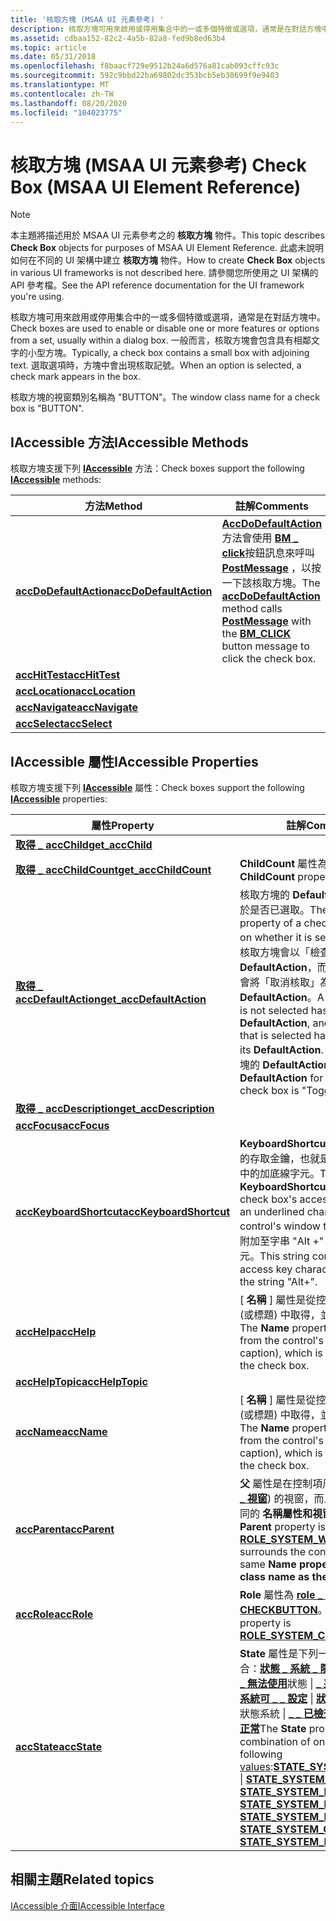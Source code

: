 ```yaml
---
title: '核取方塊 (MSAA UI 元素參考) '
description: 核取方塊可用來啟用或停用集合中的一或多個特徵或選項，通常是在對話方塊中。 一般而言，核取方塊會包含具有相鄰文字的小型方塊。 選取選項時，方塊中會出現核取記號。
ms.assetid: cdbaa152-82c2-4a5b-82a8-fed9b8ed63b4
ms.topic: article
ms.date: 05/31/2018
ms.openlocfilehash: f8baacf729e9512b24a6d576a81cab093cffc93c
ms.sourcegitcommit: 592c9bbd22ba69802dc353bcb5eb30699f9e9403
ms.translationtype: MT
ms.contentlocale: zh-TW
ms.lasthandoff: 08/20/2020
ms.locfileid: "104023775"
---
```

# <a name="check-box-msaa-ui-element-reference"></a><span data-ttu-id="85336-105">核取方塊 (MSAA UI 元素參考) </span><span class="sxs-lookup"><span data-stu-id="85336-105">Check Box (MSAA UI Element Reference)</span></span>

> [!Note]  
> <span data-ttu-id="85336-106">本主題將描述用於 MSAA UI 元素參考之的 **核取方塊** 物件。</span><span class="sxs-lookup"><span data-stu-id="85336-106">This topic describes **Check Box** objects for purposes of MSAA UI Element Reference.</span></span> <span data-ttu-id="85336-107">此處未說明如何在不同的 UI 架構中建立 **核取方塊** 物件。</span><span class="sxs-lookup"><span data-stu-id="85336-107">How to create **Check Box** objects in various UI frameworks is not described here.</span></span> <span data-ttu-id="85336-108">請參閱您所使用之 UI 架構的 API 參考檔。</span><span class="sxs-lookup"><span data-stu-id="85336-108">See the API reference documentation for the UI framework you're using.</span></span>

 

<span data-ttu-id="85336-109">核取方塊可用來啟用或停用集合中的一或多個特徵或選項，通常是在對話方塊中。</span><span class="sxs-lookup"><span data-stu-id="85336-109">Check boxes are used to enable or disable one or more features or options from a set, usually within a dialog box.</span></span> <span data-ttu-id="85336-110">一般而言，核取方塊會包含具有相鄰文字的小型方塊。</span><span class="sxs-lookup"><span data-stu-id="85336-110">Typically, a check box contains a small box with adjoining text.</span></span> <span data-ttu-id="85336-111">選取選項時，方塊中會出現核取記號。</span><span class="sxs-lookup"><span data-stu-id="85336-111">When an option is selected, a check mark appears in the box.</span></span>

<span data-ttu-id="85336-112">核取方塊的視窗類別名稱為 "BUTTON"。</span><span class="sxs-lookup"><span data-stu-id="85336-112">The window class name for a check box is "BUTTON".</span></span>

## <a name="iaccessible-methods"></a><span data-ttu-id="85336-113">IAccessible 方法</span><span class="sxs-lookup"><span data-stu-id="85336-113">IAccessible Methods</span></span>

<span data-ttu-id="85336-114">核取方塊支援下列 [**IAccessible**](/windows/desktop/api/oleacc/nn-oleacc-iaccessible) 方法：</span><span class="sxs-lookup"><span data-stu-id="85336-114">Check boxes support the following [**IAccessible**](/windows/desktop/api/oleacc/nn-oleacc-iaccessible) methods:</span></span>



| <span data-ttu-id="85336-115">方法</span><span class="sxs-lookup"><span data-stu-id="85336-115">Method</span></span>                                                                    | <span data-ttu-id="85336-116">註解</span><span class="sxs-lookup"><span data-stu-id="85336-116">Comments</span></span>                                                                                                                                                                                                                         |
|---------------------------------------------------------------------------|----------------------------------------------------------------------------------------------------------------------------------------------------------------------------------------------------------------------------------|
| [<span data-ttu-id="85336-117">**accDoDefaultAction**</span><span class="sxs-lookup"><span data-stu-id="85336-117">**accDoDefaultAction**</span></span>](/windows/desktop/api/Oleacc/nf-oleacc-iaccessible-accdodefaultaction) | <span data-ttu-id="85336-118">[**AccDoDefaultAction**](/windows/desktop/api/Oleacc/nf-oleacc-iaccessible-accdodefaultaction)方法會使用 [**BM \_ click**](/windows/desktop/Controls/bm-click)按鈕訊息來呼叫 [**PostMessage**](/windows/desktop/api/winuser/nf-winuser-postmessagea) ，以按一下該核取方塊。</span><span class="sxs-lookup"><span data-stu-id="85336-118">The [**accDoDefaultAction**](/windows/desktop/api/Oleacc/nf-oleacc-iaccessible-accdodefaultaction) method calls [**PostMessage**](/windows/desktop/api/winuser/nf-winuser-postmessagea) with the [**BM\_CLICK**](/windows/desktop/Controls/bm-click) button message to click the check box.</span></span> |
| [<span data-ttu-id="85336-119">**accHitTest**</span><span class="sxs-lookup"><span data-stu-id="85336-119">**accHitTest**</span></span>](/windows/desktop/api/Oleacc/nf-oleacc-iaccessible-acchittest)                 |                                                                                                                                                                                                                                  |
| [<span data-ttu-id="85336-120">**accLocation**</span><span class="sxs-lookup"><span data-stu-id="85336-120">**accLocation**</span></span>](/windows/desktop/api/Oleacc/nf-oleacc-iaccessible-acclocation)               |                                                                                                                                                                                                                                  |
| [<span data-ttu-id="85336-121">**accNavigate**</span><span class="sxs-lookup"><span data-stu-id="85336-121">**accNavigate**</span></span>](/windows/desktop/api/Oleacc/nf-oleacc-iaccessible-accnavigate)               |                                                                                                                                                                                                                                  |
| [<span data-ttu-id="85336-122">**accSelect**</span><span class="sxs-lookup"><span data-stu-id="85336-122">**accSelect**</span></span>](/windows/desktop/api/Oleacc/nf-oleacc-iaccessible-accselect)                   |                                                                                                                                                                                                                                  |



 

## <a name="iaccessible-properties"></a><span data-ttu-id="85336-123">IAccessible 屬性</span><span class="sxs-lookup"><span data-stu-id="85336-123">IAccessible Properties</span></span>

<span data-ttu-id="85336-124">核取方塊支援下列 [**IAccessible**](/windows/desktop/api/oleacc/nn-oleacc-iaccessible) 屬性：</span><span class="sxs-lookup"><span data-stu-id="85336-124">Check boxes support the following [**IAccessible**](/windows/desktop/api/oleacc/nn-oleacc-iaccessible) properties:</span></span>



| <span data-ttu-id="85336-125">屬性</span><span class="sxs-lookup"><span data-stu-id="85336-125">Property</span></span>                                                                        | <span data-ttu-id="85336-126">註解</span><span class="sxs-lookup"><span data-stu-id="85336-126">Comments</span></span>                                                                                                                                                                                                                                                                                                                                                                                                                                                                                                                                                                                                                                                                                                              |
|---------------------------------------------------------------------------------|-----------------------------------------------------------------------------------------------------------------------------------------------------------------------------------------------------------------------------------------------------------------------------------------------------------------------------------------------------------------------------------------------------------------------------------------------------------------------------------------------------------------------------------------------------------------------------------------------------------------------------------------------------------------------------------------------------------------------|
| [<span data-ttu-id="85336-127">**取得 \_ accChild**</span><span class="sxs-lookup"><span data-stu-id="85336-127">**get\_accChild**</span></span>](/windows/desktop/api/Oleacc/nf-oleacc-iaccessible-get_accchild)                  |                                                                                                                                                                                                                                                                                                                                                                                                                                                                                                                                                                                                                                                                                                                       |
| [<span data-ttu-id="85336-128">**取得 \_ accChildCount**</span><span class="sxs-lookup"><span data-stu-id="85336-128">**get\_accChildCount**</span></span>](/windows/desktop/api/Oleacc/nf-oleacc-iaccessible-get_accchildcount)        | <span data-ttu-id="85336-129">**ChildCount** 屬性為零。</span><span class="sxs-lookup"><span data-stu-id="85336-129">The **ChildCount** property is zero.</span></span>                                                                                                                                                                                                                                                                                                                                                                                                                                                                                                                                                                                                                                                                                  |
| [<span data-ttu-id="85336-130">**取得 \_ accDefaultAction**</span><span class="sxs-lookup"><span data-stu-id="85336-130">**get\_accDefaultAction**</span></span>](/windows/desktop/api/Oleacc/nf-oleacc-iaccessible-get_accdefaultaction)  | <span data-ttu-id="85336-131">核取方塊的 **DefaultAction** 屬性取決於是否已選取。</span><span class="sxs-lookup"><span data-stu-id="85336-131">The **DefaultAction** property of a check box depends on whether it is selected.</span></span> <span data-ttu-id="85336-132">未選取的核取方塊會以「檢查」作為其 **DefaultAction**，而選取的核取方塊會將「取消核取」為其 **DefaultAction**。</span><span class="sxs-lookup"><span data-stu-id="85336-132">A check box that is not selected has "Check" as its **DefaultAction**, and a check box that is selected has "UnCheck" as its **DefaultAction**.</span></span> <span data-ttu-id="85336-133">三個狀態核取方塊的 **DefaultAction** 是 "切換"。</span><span class="sxs-lookup"><span data-stu-id="85336-133">The **DefaultAction** for a three-state check box is "Toggle".</span></span>                                                                                                                                                                                                                                                                                                                                                                                                                       |
| [<span data-ttu-id="85336-134">**取得 \_ accDescription**</span><span class="sxs-lookup"><span data-stu-id="85336-134">**get\_accDescription**</span></span>](/windows/desktop/api/Oleacc/nf-oleacc-iaccessible-get_accdescription)      |                                                                                                                                                                                                                                                                                                                                                                                                                                                                                                                                                                                                                                                                                                                       |
| [<span data-ttu-id="85336-135">**accFocus**</span><span class="sxs-lookup"><span data-stu-id="85336-135">**accFocus**</span></span>](/windows/desktop/api/Oleacc/nf-oleacc-iaccessible-get_accfocus)                       |                                                                                                                                                                                                                                                                                                                                                                                                                                                                                                                                                                                                                                                                                                                       |
| [<span data-ttu-id="85336-136">**accKeyboardShortcut**</span><span class="sxs-lookup"><span data-stu-id="85336-136">**accKeyboardShortcut**</span></span>](/windows/desktop/api/Oleacc/nf-oleacc-iaccessible-get_acckeyboardshortcut) | <span data-ttu-id="85336-137">**KeyboardShortcut** 屬性是核取方塊的存取金鑰，也就是控制項視窗文字中的加底線字元。</span><span class="sxs-lookup"><span data-stu-id="85336-137">The **KeyboardShortcut** property is the check box's access key, which is an underlined character in the control's window text.</span></span> <span data-ttu-id="85336-138">此字串包含附加至字串 "Alt +" 的存取金鑰字元。</span><span class="sxs-lookup"><span data-stu-id="85336-138">This string contains the access key character appended to the string "Alt+".</span></span>                                                                                                                                                                                                                                                                                                                                                                                                                                                                                                          |
| [<span data-ttu-id="85336-139">**accHelp**</span><span class="sxs-lookup"><span data-stu-id="85336-139">**accHelp**</span></span>](/windows/desktop/api/Oleacc/nf-oleacc-iaccessible-get_acchelp)                         | <span data-ttu-id="85336-140">[ **名稱** ] 屬性是從控制項的視窗文字 (或標題) 中取得，並顯示覆選框。</span><span class="sxs-lookup"><span data-stu-id="85336-140">The **Name** property is obtained from the control's window text (or caption), which is displayed with the check box.</span></span>                                                                                                                                                                                                                                                                                                                                                                                                                                                                                                                                                                                                 |
| [<span data-ttu-id="85336-141">**accHelpTopic**</span><span class="sxs-lookup"><span data-stu-id="85336-141">**accHelpTopic**</span></span>](/windows/desktop/api/Oleacc/nf-oleacc-iaccessible-get_acchelptopic)               |                                                                                                                                                                                                                                                                                                                                                                                                                                                                                                                                                                                                                                                                                                                       |
| [<span data-ttu-id="85336-142">**accName**</span><span class="sxs-lookup"><span data-stu-id="85336-142">**accName**</span></span>](/windows/desktop/api/Oleacc/nf-oleacc-iaccessible-get_accname)                         | <span data-ttu-id="85336-143">[ **名稱** ] 屬性是從控制項的視窗文字 (或標題) 中取得，並顯示覆選框。</span><span class="sxs-lookup"><span data-stu-id="85336-143">The **Name** property is obtained from the control's window text (or caption), which is displayed with the check box.</span></span>                                                                                                                                                                                                                                                                                                                                                                                                                                                                                                                                                                                                 |
| [<span data-ttu-id="85336-144">**accParent**</span><span class="sxs-lookup"><span data-stu-id="85336-144">**accParent**</span></span>](/windows/desktop/api/Oleacc/nf-oleacc-iaccessible-get_accparent)                     | <span data-ttu-id="85336-145">**父** 屬性是在控制項周圍 ([**角色 \_ 系統 \_ 視窗**](object-roles.md)) 的視窗，而且具有與控制項相同的 **名稱屬性和視窗類別名稱。**</span><span class="sxs-lookup"><span data-stu-id="85336-145">The **Parent** property is a window ( [**ROLE\_SYSTEM\_WINDOW**](object-roles.md) ) that surrounds the control and has the same **Name property and window class name as the control.**</span></span>                                                                                                                                                                                                                                                                                                                                                                                                                                                                                                           |
| [<span data-ttu-id="85336-146">**accRole**</span><span class="sxs-lookup"><span data-stu-id="85336-146">**accRole**</span></span>](/windows/desktop/api/Oleacc/nf-oleacc-iaccessible-get_accrole)                         | <span data-ttu-id="85336-147">**Role** 屬性為 [**role \_ SYSTEM \_ CHECKBUTTON**](object-roles.md)。</span><span class="sxs-lookup"><span data-stu-id="85336-147">The **Role** property is [**ROLE\_SYSTEM\_CHECKBUTTON**](object-roles.md).</span></span>                                                                                                                                                                                                                                                                                                                                                                                                                                                                                                                                                                                                                   |
| [<span data-ttu-id="85336-148">**accState**</span><span class="sxs-lookup"><span data-stu-id="85336-148">**accState**</span></span>](/windows/desktop/api/Oleacc/nf-oleacc-iaccessible-get_accstate)                       | <span data-ttu-id="85336-149">**State** 屬性是下列一或多個 [值](object-state-constants.md)的組合：[**狀態 \_ 系統 \_ 隱藏**](object-state-constants.md) \| [**狀態 \_ 系統 \_ 無法使用**](object-state-constants.md)狀態 \| [**\_ 系統 \_ 焦點**](object-state-constants.md) \| [**狀態系統可 \_ \_ 設定**](object-state-constants.md) \| [**狀態 \_ 系統 \_ 混合**](object-state-constants.md)狀態系統 \| [**\_ \_ 已檢查**](object-state-constants.md)狀態系統 \| [**\_ \_ 正常**](object-state-constants.md)</span><span class="sxs-lookup"><span data-stu-id="85336-149">The **State** property is a combination of one or more of the following [values](object-state-constants.md):[**STATE\_SYSTEM\_INVISIBLE**](object-state-constants.md) \| [**STATE\_SYSTEM\_UNAVAILABLE**](object-state-constants.md) \| [**STATE\_SYSTEM\_FOCUSED**](object-state-constants.md) \| [**STATE\_SYSTEM\_FOCUSABLE**](object-state-constants.md) \| [**STATE\_SYSTEM\_MIXED**](object-state-constants.md) \| [**STATE\_SYSTEM\_CHECKED**](object-state-constants.md) \| [**STATE\_SYSTEM\_NORMAL**](object-state-constants.md)</span></span><br/> |



 

## <a name="related-topics"></a><span data-ttu-id="85336-150">相關主題</span><span class="sxs-lookup"><span data-stu-id="85336-150">Related topics</span></span>

<dl> <dt>

[<span data-ttu-id="85336-151">IAccessible 介面</span><span class="sxs-lookup"><span data-stu-id="85336-151">IAccessible Interface</span></span>](/windows/desktop/api/oleacc/nn-oleacc-iaccessible)
</dt> </dl>

 

